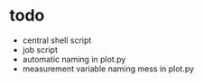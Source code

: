# todo
* central shell script
* job script
* automatic naming in plot.py
* measurement variable naming mess in plot.py